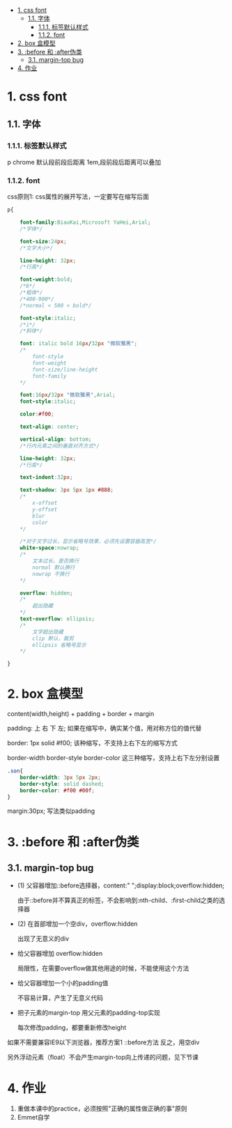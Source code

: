 <!-- TOC -->

- [1. css font](#1-css-font)
    - [1.1. 字体](#11-字体)
        - [1.1.1. 标签默认样式](#111-标签默认样式)
        - [1.1.2. font](#112-font)
- [2. box 盒模型](#2-box-盒模型)
- [3. :before 和 :after伪类](#3-before-和-after伪类)
    - [3.1. margin-top bug](#31-margin-top-bug)
- [4. 作业](#4-作业)

<!-- /TOC -->
# 1. css font

## 1.1. 字体
### 1.1.1. 标签默认样式

p chrome 默认段前段后距离 1em,段前段后距离可以叠加

### 1.1.2. font

css原则1: css属性的展开写法，一定要写在缩写后面

```css
p{

    font-family:BiauKai,Microsoft YaHei,Arial;
    /*字体*/

    font-size:24px;
    /*文字大小*/

    line-height: 32px;
    /*行高*/

    font-weight:bold;
    /*b*/
    /*粗体*/
    /*400-900*/
    /*normal < 500 < bold*/

    font-style:italic;
    /*i*/
    /*斜体*/

    font: italic bold 16px/32px "微软雅黑";
    /*
        font-style
        font-weight
        font-size/line-height
        font-family
    */

    font:16px/32px "微软雅黑",Arial;
    font-style:italic;

    color:#f00;

    text-align: center;

    vertical-align: bottom;
    /*行内元素之间的垂直对齐方式*/

    line-height: 32px;
    /*行高*/

    text-indent:32px;

    text-shadow: 3px 5px 1px #888;
    /*
        x-offset
        y-offset
        blur
        color
    */

    /*对于文字过长，显示省略号效果，必须先设置容器高宽*/
    white-space:nowrap;
    /*
        文本过长，是否换行
        normal 默认换行
        nowrap 不换行
    */

    overflow: hidden;
    /*
        超出隐藏
    */
    text-overflow: ellipsis;
    /*
        文字超出隐藏
        clip 默认，裁剪
        ellipsis 省略号显示
    */

}
```
# 2. box 盒模型
content(width,height) + padding + border + margin

padding: 上 右 下 左;
如果在缩写中，确实某个值，用对称方位的值代替

border: 1px solid #f00;
该种缩写，不支持上右下左的缩写方式

border-width
border-style
border-color
这三种缩写，支持上右下左分别设置
```css
.son{
    border-width: 3px 5px 2px;
    border-style: solid dashed;
    border-color: #f00 #00f;
}
```

margin:30px;
写法类似padding

# 3. :before 和 :after伪类
## 3.1. margin-top bug

* (1) 父容器增加::before选择器，content:" ";display:block;overflow:hidden;

    由于::before并不算真正的标签，不会影响到:nth-child、:first-child之类的选择器  

* (2) 在首部增加一个空div，overflow:hidden

    出现了无意义的div

* 给父容器增加 overflow:hidden

    局限性，在需要overflow做其他用途的时候，不能使用这个方法

* 给父容器增加一个小的padding值

    不容易计算，产生了无意义代码

* 把子元素的margin-top 用父元素的padding-top实现

    每次修改padding，都要重新修改height

如果不需要兼容IE9以下浏览器，推荐方案1 ::before方法
反之，用空div

另外浮动元素（float）不会产生margin-top向上传递的问题，见下节课

# 4. 作业

1. 重做本课中的practice，必须按照"正确的属性做正确的事"原则
2. Emmet自学